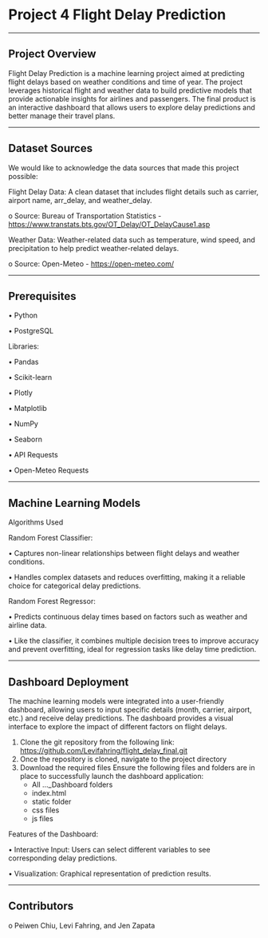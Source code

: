 # Project 4 Flight Delay Prediction
________________________________________
## Project Overview

Flight Delay Prediction is a machine learning project aimed at predicting flight delays based on weather conditions and time of year. The project leverages historical flight and weather data to build predictive models that provide actionable insights for airlines and passengers. The final product is an interactive dashboard that allows users to explore delay predictions and better manage their travel plans. 
________________________________________
## Dataset Sources

We would like to acknowledge the data sources that made this project possible:

Flight Delay Data:
A clean dataset that includes flight details such as carrier, airport name, arr_delay, and weather_delay.

o	Source: Bureau of Transportation Statistics - https://www.transtats.bts.gov/OT_Delay/OT_DelayCause1.asp

Weather Data:
Weather-related data such as temperature, wind speed, and precipitation to help predict weather-related delays.

o	Source: Open-Meteo - https://open-meteo.com/
________________________________________
## Prerequisites

•	Python 

•	PostgreSQL

Libraries:

•	Pandas

•	Scikit-learn

•	Plotly

•	Matplotlib

•	NumPy

•	Seaborn

•	API Requests

•	Open-Meteo Requests
________________________________________
## Machine Learning Models

Algorithms Used

Random Forest Classifier:

•	Captures non-linear relationships between flight delays and weather conditions.

•	Handles complex datasets and reduces overfitting, making it a reliable choice for categorical delay predictions.

Random Forest Regressor:

•	Predicts continuous delay times based on factors such as weather and airline data.

•	Like the classifier, it combines multiple decision trees to improve accuracy and prevent overfitting, ideal for regression tasks like delay time prediction.
________________________________________
## Dashboard Deployment

The machine learning models were integrated into a user-friendly dashboard, allowing users to input specific details (month, carrier, airport, etc.) and receive delay predictions. The dashboard provides a visual interface to explore the impact of different factors on flight delays.

1.	Clone the git repository from the following link:  https://github.com/Levifahring/flight_delay_final.git
2.	Once the repository is cloned, navigate to the project directory
3.	Download the required files
    Ensure the following files and folders are in place to successfully launch the dashboard application:
    - All ..._Dashboard folders
    - index.html
    - static folder
  	- css files
    - js files
   
Features of the Dashboard:

•	Interactive Input: Users can select different variables to see corresponding delay predictions.

•	Visualization: Graphical representation of prediction results.

________________________________________
## Contributors

o	Peiwen Chiu, Levi Fahring, and Jen Zapata
